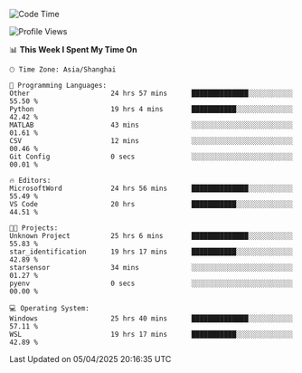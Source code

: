 <!--START_SECTION:waka-->
![Code Time](http://img.shields.io/badge/Code%20Time-2%2C546%20hrs%2012%20mins-blue)

![Profile Views](http://img.shields.io/badge/Profile%20Views-1-blue)

📊 **This Week I Spent My Time On** 

```text
🕑︎ Time Zone: Asia/Shanghai

💬 Programming Languages: 
Other                    24 hrs 57 mins      ██████████████░░░░░░░░░░░   55.50 % 
Python                   19 hrs 4 mins       ███████████░░░░░░░░░░░░░░   42.42 % 
MATLAB                   43 mins             ░░░░░░░░░░░░░░░░░░░░░░░░░   01.61 % 
CSV                      12 mins             ░░░░░░░░░░░░░░░░░░░░░░░░░   00.46 % 
Git Config               0 secs              ░░░░░░░░░░░░░░░░░░░░░░░░░   00.01 % 

🔥 Editors: 
MicrosoftWord            24 hrs 56 mins      ██████████████░░░░░░░░░░░   55.49 % 
VS Code                  20 hrs              ███████████░░░░░░░░░░░░░░   44.51 % 

🐱‍💻 Projects: 
Unknown Project          25 hrs 6 mins       ██████████████░░░░░░░░░░░   55.83 % 
star_identification      19 hrs 17 mins      ███████████░░░░░░░░░░░░░░   42.89 % 
starsensor               34 mins             ░░░░░░░░░░░░░░░░░░░░░░░░░   01.27 % 
pyenv                    0 secs              ░░░░░░░░░░░░░░░░░░░░░░░░░   00.00 % 

💻 Operating System: 
Windows                  25 hrs 40 mins      ██████████████░░░░░░░░░░░   57.11 % 
WSL                      19 hrs 17 mins      ███████████░░░░░░░░░░░░░░   42.89 % 
```


 Last Updated on 05/04/2025 20:16:35 UTC
<!--END_SECTION:waka-->